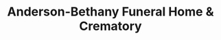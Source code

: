 ---
title: "Anderson-Bethany Funeral Home & Crematory"
url: /roswell/anderson-bethany-funeral-home-and-crematory/
shop: funeral directors
---